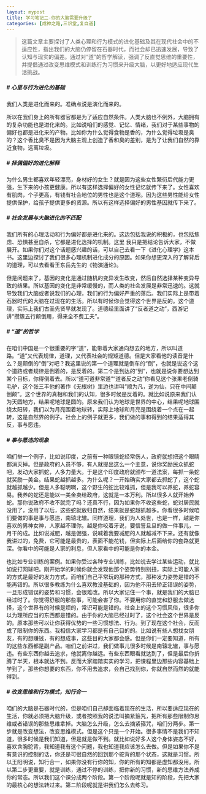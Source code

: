 ```yaml
---
layout: mypost 
title: 学习笔记二-你的大脑需要升级了
categories: [成神之路,三识堂,复自道]
---
```

> 这篇文章主要探讨了人类心理和行为模式的进化基础及其在现代社会中的不适应性，指出我们的大脑仍停留在石器时代，而社会却已迅速发展，导致了认知与现实的偏差。通过对“道”的哲学解读，强调了反直觉思维的重要性，并提倡通过改变思维模式和训练行为习惯来升级大脑，以更好地适应现代生活挑战。

##### # 心里与行为进化的基础

我们人类是进化而来的。准确点说是演化而来的。

所以在我们身上的所有器官都是为了适应自然条件。人类大脑也不例外，大脑拥有的复杂功能也是进化来的。比如说咱们的感觉、记忆、情绪，我们对于某些事物的偏好也都是进化来的产物。比如你为什么觉得食物是香的，为什么觉得垃圾是臭的？这个香比臭不是因为大脑主观上创造了香和臭的差别，是为了让我们自然的靠近食物，远离垃圾。

##### # **择偶偏好的进化解释**

为什么男生都喜欢年轻漂亮，身材好的女生？就是因为这些女性繁衍后代能力更强，生下来的小孩更健康。所以有这样选择偏好的女性记忆就传下来了。女性喜欢有肌肉，个子更高，有钱有社会地位的男性也是这个道理。因为这些男性能给女性提供保护，给孩子提供更多的资源。所以有这样选择偏好的男性基因就传下来了。

##### # 社会发展与大脑进化的不匹配

我们所有的心理活动和行为偏好都是进化来的。这边包括我说的积极的，也包括焦虑、恐惧甚至自杀，它都是进化选择的机制。这里 我只是把结论告诉大家，不做展开。如果你们对这个话题感兴趣的话，可以自己去看一下《进化心理学》这本书。这里边探讨了我们很多心理机制进化成分的原因。如果你想更深入的了解背后的道理，可以去看看王东岳先生的《物演通论》。

但是问题来了，基因的变化是通过随机的变异发生改变，然后自然选择某种变异导致的结果。所以基因的变化是非常缓慢的，而人类的社会发展是非常迅速的。这就导致我们大脑或者说我们的心理，我们的行为偏好严重的落后。我们实际上是带着石器时代的大脑在过现在的生活。所以有时候你会觉得这个世界是反的。这个道理，实际上我们古圣先贤早就发现了。道德经里面讲了“反者道之动”，西游记讲“攒簇五行颠倒用，得来全不费工夫”。

##### # “道”的哲学
在咱们中国是一个很重要的字“道”，能带着大家通向想去的地方，所以叫道路。“道”又代表规律，道理，又代表社会的规矩道德。但是大家看他的读音是什么？是颠倒的“倒”对吧？我这里说的第一个道理就是倒车的“倒”，也就是说这个这个道路或者规律是倒着的，是反着的。第二个是到达的“到”，也就是说你要想达到某个目标，你得倒着去。所以“道可道非常道”“道者反之动”你看见这个张果老倒骑毛驴，这个张三丰他的著作《无根树》里边也讲叫“顺为凡，逆为仙，只在中间颠倒颠”。这个世界的真相和我们的认知，很多时候是反着的。就比如说原来我们认为天圆地方，结果呢地球是圆的。原来我们认为地球是世界的中心，结果呢地球围绕太阳转，我们以为月亮围着地球转，实际上地球和月亮是围绕着一个点在一起转，这是自然界的例子。社会上的例子就更多，我们做的事和得到的结果适得其反，事与愿违。

##### # 事与愿违的现象

咱们举一个例子，比如说印度，之前有一种眼镜蛇经常伤人，政府就想把这个眼睛都消灭掉。但是政府的人员不够，有人就提出这么一个主意，说你奖励民众抓蛇吧，发动大家抓蛇，人多力量大。于是这个印度政府就颁布一道法案，每抓一条蛇就奖励一美金。结果蛇越抓越多。为什么呢？一开始确实大家都去抓蛇了，这个蛇就越抓越少。但是人多聪明啊，这个野生的蛇比较难抓，但是我可以养蛇，养蛇容易。我养的蛇还是能以一美金卖给政府，这就是一本万利。所以很多人就开始养蛇。那你说政府不收不就完了吗？还真不行，因为如果你不收这些蛇，蛇对居民就没用了，没用了以后，这些蛇就放归自然，结果就是蛇越抓越多。你看很多时候咱们要做的事是事与愿违，南辕北辙。同样道理，我们为人处世，也是一样，越是你喜欢的男神女神，人家越不理你。越是你咬着牙说，要信誓旦旦的做一件事儿，一月干的成。比如说减肥，越是倔强，说喊着我要减肥的人就越减不下来。还有就像我讲过的，免费，它可能是最贵的，表面不能花钱，但实际上后面给你的套路就更深。你看中的可能是人家的利息，但人家看中的可能是你的本金。

也比如专业训练的案例。如果你受过各种专业训练，比如说去学过某些运动，就比如说打网球吧。刚开始学的时候你就会发现他那个姿势特别别扭，实际上可能人家的方式是最好的发力方式，而咱们自己平常玩的那种方式，那种发力姿势是错的不能再错的。所以很多教练为什么喜欢教没基础的，因为他不用去矫正错误的姿势，一旦形成错误的姿势和习惯，会很难改。所以大家记住一个事，就是我们的大脑已经过时了。你觉得舒服的那些事，可能会害了你。不要用你的直觉和舒服去做选择，这个世界有的时候是烦的，常识可能是错的。社会上的这个习惯风俗，很多你以为理所应当的东西都是错的。由于你的大脑已经过时了，这个社会这个世界是反的。原本那些可以让你获得优势的一些习惯想法、行为。到了现在这个社会，反而成了限制你的东西。我相信大家学习都是有自己目的的。比如说有些人想找女朋友，有的想赚钱，有的想成事，这些目的大家都会感。但是你们一定要知道，所有的这些东西都是副产品。咱们之前讲过，我们做事儿很多时候是南辕北辙，事与愿违。有些东西你越去追求，他就离你越远。有些东西眼看就达到了，但是最后你折腾了半天，根本就达不到。反而大家踏踏实实的学习，把课程里边那些内容基础上学到了，那些你想要的东西，你不用去追求，会自己找到你，你就自然而然的就能得到。

##### # 改变思维和行为模式，知行合一

咱们的大脑是石器时代的，但是咱们自己却面临着现在的生活，所以要适应现在的生活，你就必须把大脑升级，或者按照我的说法叫摘紧箍咒，把所有那些限制你思维或者错误的那些思维拿掉。大脑怎么升级，怎么去摘紧箍咒，咱们分两步。第一步就是改变想法，改变思维模式。但是这个只是一个开始。很多事情不是我们不知道，很多时候是我们知道，但是就是做不到。就比如说好多人这个身体姿态不好，喜欢含胸驼背，我知道我有这个问题，我也知道我应该怎么去做。但是如果你不是有意识的控制的话，你还是可很自然的回到那个驼背的那个状态，这就是习惯。所以王阳明说，知行合一，如果你没有行你的知，你的所有的知都是虚知都没用。所以第二步更重要，就是训练，通过不停的训练，把你新的习惯，新的思维方法养成你的常态。所以我们这个课分成两个阶段。第一个阶段呢就是知的阶段，先把大家的最核心的想法转过来。第二阶段呢就是讲我们怎么去练习。
